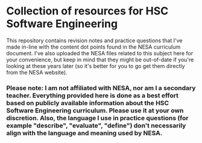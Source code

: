 # Collection of resources for HSC Software Engineering

This repository contains revision notes and practice questions that I've made in-line with the content dot points found in the NESA curriculum document. I've also uploaded the NESA files related to this subject here for your convenience, but keep in mind that they might be out-of-date if you're looking at these years later (so it's better for you to go get them directly from the NESA website).

### Please note: I am not affiliated with NESA, nor am I a secondary teacher. Everything provided here is done as a best effort based on publicly available information about the HSC Software Engineering curriculum. Please use it at your own discretion. Also, the language I use in practice questions (for example "describe", "evaluate", "define") don't necessarily align with the language and meaning used by NESA.